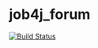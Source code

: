 # job4j_forum
[![Build Status](https://www.travis-ci.com/KirillReal/job4j_forum.svg?branch=master)](https://travis-ci.com/KirillReal/job4j_forum)
